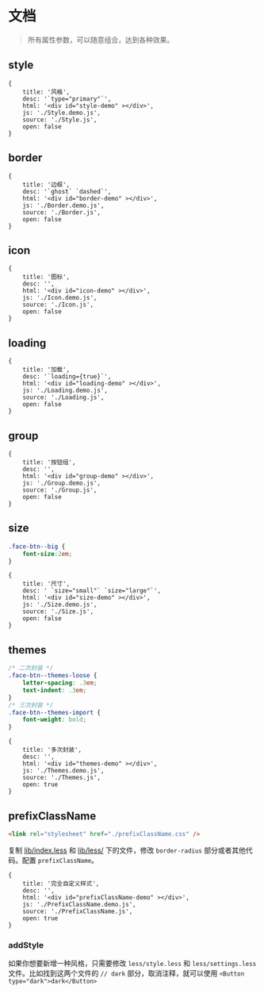 # 文档

 > 所有属性参数，可以随意组合，达到各种效果。

## style

````code
{
    title: '风格',
    desc: '`type="primary"`',
    html: '<div id="style-demo" ></div>',
    js: './Style.demo.js',
    source: './Style.js',
    open: false
}
````

## border

````code
{
    title: '边框',
    desc: '`ghost` `dashed`',
    html: '<div id="border-demo" ></div>',
    js: './Border.demo.js',
    source: './Border.js',
    open: false
}
````

## icon

````code
{
    title: '图标',
    desc: '',
    html: '<div id="icon-demo" ></div>',
    js: './Icon.demo.js',
    source: './Icon.js',
    open: false
}
````

## loading

````code
{
    title: '加载',
    desc: '`loading={true}`',
    html: '<div id="loading-demo" ></div>',
    js: './Loading.demo.js',
    source: './Loading.js',
    open: false
}
````

## group

````code
{
    title: '按钮组',
    desc: '',
    html: '<div id="group-demo" ></div>',
    js: './Group.demo.js',
    source: './Group.js',
    open: false
}
````


## size

````css
.face-btn--big {
    font-size:2em;
}
````

````code
{
    title: '尺寸',
    desc: ' `size="small"` `size="large"`',
    html: '<div id="size-demo" ></div>',
    js: './Size.demo.js',
    source: './Size.js',
    open: false
}
````

## themes

````css
/* 二次封装 */
.face-btn--themes-loose {
    letter-spacing: .3em;
    text-indent: .3em;
}
/* 三次封装 */
.face-btn--themes-import {
    font-weight: bold;
}
````

````code
{
    title: '多次封装',
    desc: '',
    html: '<div id="themes-demo" ></div>',
    js: './Themes.demo.js',
    source: './Themes.js',
    open: true
}
````

## prefixClassName

````html
<link rel="stylesheet" href="./prefixClassName.css" />
````

复制 [lib/index.less](https://github.com/onface/button.react/blob/master/lib/index.less) 和 [lib/less/](https://github.com/onface/button.react/blob/master/lib/less) 下的文件，修改 `border-radius` 部分或者其他代码。配置 `prefixClassName`。



````code
{
    title: '完全自定义样式',
    desc: '',
    html: '<div id="prefixClassName-demo" ></div>',
    js: './PrefixClassName.demo.js',
    source: './PrefixClassName.js',
    open: true
}
````

### addStyle

如果你想要新增一种风格，只需要修改 `less/style.less` 和 `less/settings.less` 文件。比如找到这两个文件的 `// dark` 部分，取消注释，就可以使用 `<Button type="dark">dark</Button>`
